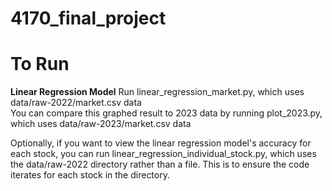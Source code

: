 # 4170_final_project


# To Run

**Linear Regression Model**
  Run linear_regression_market.py, which uses data/raw-2022/market.csv data <br/>
  You can compare this graphed result to 2023 data by running plot_2023.py, which uses data/raw-2023/market.csv data 

  Optionally, if you want to view the linear regression model's accuracy for each stock, you can run linear_regression_individual_stock.py, which uses the data/raw-2022 directory rather than a file. This is to ensure the code iterates for each stock in the directory.

  
